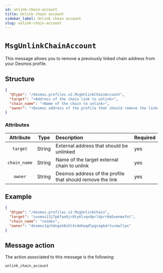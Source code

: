 ```yaml
---
id: unlink-chain-account
title: Unlink chain account
sidebar_label: Unlink chain account
slug: unlink-chain-account
---
```


# `MsgUnlinkChainAccount`
This message allows you to remove a previously linked chain address from your Desmos profile.

## Structure
```json
{
  "@type": "/desmos.profiles.v2.MsgUnlinkChainAccount",
  "target": "<Address of the chain link to unlink>",
  "chain_name": "<Name of the chain to unlink>",
  "owner": "<Desmos address of the profile that should remove the link>"
}
```

### Attributes

| Attribute | Type | Description | Required |
| :-------: | :----: | :-------- | :------- |
| `target` | String | External address that should be unlinked | yes |
| `chain_name` | String | Name of the target external chain to unlink | yes |
| `owner` | String | Desmos address of the profile that should remove the link | yes |

## Example
```json
{
  "@type": "/desmos.profiles.v2.MsgUnlinkChain",
  "target": "cosmos13j7p6faa9jr8ty6lvqv0prldprr6m5xenmafnt",
  "chain_name": "cosmos",
  "owner": "desmos1qchdngxk8zkl4c4mheqdlpgcegkdrtucmwllpx"
}
```


## Message action
The action associated to this message is the following:

```
unlink_chain_account
```
